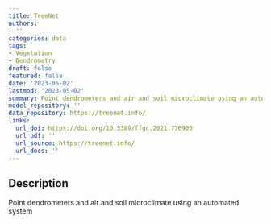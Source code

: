 ```yaml
---
title: TreeNet
authors:
- ''
categories: data
tags:
- Vegetation
- Dendrometry
draft: false
featured: false
date: '2023-05-02'
lastmod: '2023-05-02'
summary: Point dendrometers and air and soil microclimate using an automated system
model_repository: ''
data_repository: https://treenet.info/
links:
  url_doi: https://doi.org/10.3389/ffgc.2021.776905
  url_pdf: ''
  url_source: https://treenet.info/
  url_docs: ''
---
```


## Description

Point dendrometers and air and soil microclimate using an automated system


